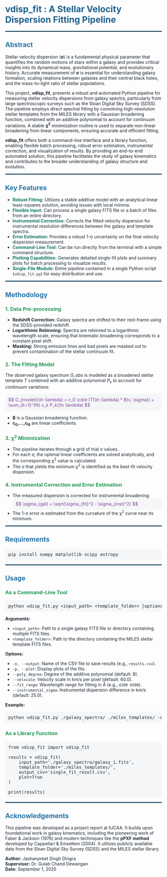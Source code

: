 <h1 style="color:#1f618d;">vdisp_fit : A Stellar Velocity Dispersion Fitting Pipeline</h1>
<hr style="border:1px solid #1f618d;">

<h2 style="color:#2874a6;">Abstract</h2>

<p style="color:#17202a;">
Stellar velocity dispersion (<b>&sigma;</b>) is a fundamental physical parameter that quantifies the random motions of stars within a galaxy and provides critical insights into its dynamical mass, gravitational potential, and evolutionary history. Accurate measurement of <b>&sigma;</b> is essential for understanding galaxy formation, scaling relations between galaxies and their central black holes, and the mass-to-light ratio of stellar populations.
</p>

<p style="color:#17202a;">
This project, <b>vdisp_fit</b>, presents a robust and automated Python pipeline for measuring stellar velocity dispersions from galaxy spectra, particularly from large spectroscopic surveys such as the Sloan Digital Sky Survey (SDSS). The pipeline employs direct spectral fitting by convolving high-resolution stellar templates from the MILES library with a Gaussian broadening function, combined with an additive polynomial to account for continuum variations. A stable <b>&chi;<sup>2</sup></b> minimization routine is used to separate non-linear broadening from linear components, ensuring accurate and efficient fitting.
</p>

<p style="color:#17202a;">
<b>vdisp_fit</b> offers both a command-line interface and a library function, enabling flexible batch processing, robust error estimation, instrumental correction, and visualization of results. By providing an end-to-end automated solution, this pipeline facilitates the study of galaxy kinematics and contributes to the broader understanding of galaxy structure and evolution.
</p>

<hr style="border:1px solid #1f618d;">

<h2 style="color:#2874a6;">Key Features</h2>

<ul style="color:#1b2631;">
<li><b style="color:#117864;">Robust Fitting:</b> Utilizes a stable additive model with an analytical linear least-squares solution, avoiding issues with local minima.</li>
<li><b style="color:#117864;">Flexible Input:</b> Can process a single galaxy FITS file or a batch of files from an entire directory.</li>
<li><b style="color:#117864;">Instrumental Correction:</b> Corrects the fitted velocity dispersion for instrumental resolution differences between the galaxy and template spectra.</li>
<li><b style="color:#117864;">Error Estimation:</b> Provides a robust 1-&sigma; uncertainty on the final velocity dispersion measurement.</li>
<li><b style="color:#117864;">Command-Line Tool:</b> Can be run directly from the terminal with a simple command structure.</li>
<li><b style="color:#117864;">Plotting Capabilities:</b> Generates detailed single-fit plots and summary plots for batch processing to visualize results.</li>
<li><b style="color:#117864;">Single-File Module:</b> Entire pipeline contained in a single Python script (<code>vdisp_fit.py</code>) for easy distribution and use.</li>
</ul>

<hr style="border:1px solid #1f618d;">

<h2 style="color:#2874a6;">Methodology</h2>

<h3 style="color:#239b56;">1. Data Pre-processing</h3>
<ul style="color:#1b2631;">
<li><b>Redshift Correction:</b> Galaxy spectra are shifted to their rest-frame using the SDSS-provided redshift.</li>
<li><b>Logarithmic Rebinning:</b> Spectra are rebinned to a logarithmic wavelength scale, ensuring that kinematic broadening corresponds to a constant pixel shift.</li>
<li><b>Masking:</b> Strong emission lines and bad pixels are masked out to prevent contamination of the stellar continuum fit.</li>
</ul>

<h3 style="color:#239b56;">2. The Fitting Model</h3>
<p style="color:#1b2631;">
The observed galaxy spectrum <i>G_obs</i> is modeled as a broadened stellar template <i>T</i> combined with an additive polynomial <i>P<sub>k</sub></i> to account for continuum variations:
</p>

<div style="color:#7d3c98; background-color:#f4f6f7; padding:10px; border-radius:5px;">
$$
G_{model}(\ln \lambda) = c_0 \cdot [T(\ln \lambda) * B(v, \sigma)] + \sum_{k=1}^{N} c_k P_k(\ln \lambda)
$$
</div>

<ul style="color:#1b2631;">
<li><b>B</b> is a Gaussian broadening function.</li>
<li><b>c<sub>0</sub>,...,c<sub>N</sub></b> are linear coefficients.</li>
</ul>

<h3 style="color:#239b56;">3. &chi;<sup>2</sup> Minimization</h3>
<ul style="color:#1b2631;">
<li>The pipeline iterates through a grid of trial &sigma; values.</li>
<li>For each &sigma;, the optimal linear coefficients are solved analytically, and the corresponding &chi;<sup>2</sup> value is calculated.</li>
<li>The &sigma; that yields the minimum &chi;<sup>2</sup> is identified as the best-fit velocity dispersion.</li>
</ul>

<h3 style="color:#239b56;">4. Instrumental Correction and Error Estimation</h3>
<ul style="color:#1b2631;">
<li>The measured dispersion is corrected for instrumental broadening:
<div style="color:#7d3c98; background-color:#f4f6f7; padding:10px; border-radius:5px;">
$$
\sigma_{gal} = \sqrt{\sigma_{fit}^2 - \sigma_{inst}^2}
$$
</div>
</li>
<li>The 1-&sigma; error is estimated from the curvature of the &chi;<sup>2</sup> curve near its minimum.</li>
</ul>

<hr style="border:1px solid #1f618d;">

<h2 style="color:#2874a6;">Requirements</h2>

<pre style="background-color:#f4f6f7; padding:10px; border-radius:5px; color:#1b2631;">
pip install numpy matplotlib scipy astropy
</pre>

<hr style="border:1px solid #1f618d;">

<h2 style="color:#2874a6;">Usage</h2>

<h3 style="color:#239b56;">As a Command-Line Tool</h3>

<pre style="background-color:#f4f6f7; padding:10px; border-radius:5px; color:#1b2631;">
python vdisp_fit.py &lt;input_path&gt; &lt;template_folder&gt; [options]
</pre>

<p style="color:#1b2631;"><b>Arguments:</b></p>
<ul style="color:#1b2631;">
<li><code>&lt;input_path&gt;</code>: Path to a single galaxy FITS file or directory containing multiple FITS files.</li>
<li><code>&lt;template_folder&gt;</code>: Path to the directory containing the MILES stellar template FITS files.</li>
</ul>

<p style="color:#1b2631;"><b>Options:</b></p>
<ul style="color:#1b2631;">
<li><code>-o, --output</code>: Name of the CSV file to save results (e.g., <code>results.csv</code>).</li>
<li><code>-p, --plot</code>: Display plots of the fits.</li>
<li><code>--poly_degree</code>: Degree of the additive polynomial (default: 8).</li>
<li><code>--velscale</code>: Velocity scale in km/s per pixel (default: 60.0).</li>
<li><code>--fit_range</code>: Wavelength range for fitting in Å (e.g., <code>4200 6500</code>).</li>
<li><code>--instrumental_sigma</code>: Instrumental dispersion difference in km/s (default: 25.0).</li>
</ul>

<p style="color:#1b2631;"><b>Example:</b></p>
<pre style="background-color:#f4f6f7; padding:10px; border-radius:5px; color:#1b2631;">
python vdisp_fit.py ./galaxy_spectra/ ./miles_templates/ -o results.csv --plot
</pre>

<h3 style="color:#239b56;">As a Library Function</h3>

<pre style="background-color:#f4f6f7; padding:10px; border-radius:5px; color:#1b2631;">
from vdisp_fit import vdisp_fit

results = vdisp_fit(
    input_path='./galaxy_spectra/galaxy_1.fits',
    template_folder='./miles_templates/',
    output_csv='single_fit_result.csv',
    plot=True
)

print(results)
</pre>

<hr style="border:1px solid #1f618d;">

<h2 style="color:#2874a6;">Acknowledgements</h2>

<p style="color:#1b2631;">
This pipeline was developed as a project report at IUCAA.  
It builds upon foundational work in galaxy kinematics, including the pioneering work of Faber & Jackson (1976) and modern techniques like the <b>pPXF method</b> developed by Cappellari & Emsellem (2004).  
It utilizes publicly available data from the Sloan Digital Sky Survey (SDSS) and the MILES stellar library.
</p>

<p style="color:#1b2631;">
<b>Author:</b> Jashanpreet Singh Dingra <br>
<b>Supervisor:</b> Dr. Gulab Chand Dewangan <br>
<b>Date:</b> September 1, 2025
</p>
